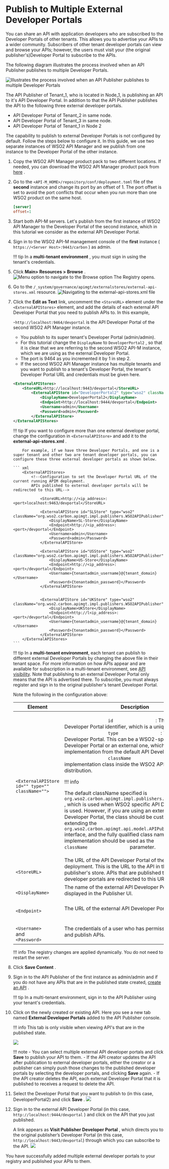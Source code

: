 # Publish to Multiple External Developer Portals

You can share an API with application developers who are subscribed to the Developer Portals of other tenants. This allows you to advertise your APIs to a wider community. Subscribers of other tenant developer portals can view and browse your APIs; however, the users must visit your (the original publisher's)Developer Portal to subscribe to the APIs.

The following diagram illustrates the process involved when an API Publisher publishes to multiple Developer Portals.

![Illustrates the process involved when an API Publisher publishes to multiple Developer Portals]({{base_path}}/assets/attachments/103332470/103332466.png)

The API Publisher of Tenant\_1, who is located in Node\_1, is publishing an API to it's API Developer Portal. In addition to that the API Publisher publishes the API to the following three external developer portals.

-   API Developer Portal of Tenant\_2 in same node.
-   API Developer Portal of Tenant\_3 in same node.
-   API Developer Portal of Tenant\_1 in Node 2

The capability to publish to external Developer Portals is not configured by default. Follow the steps below to configure it. In this guide, we use two separate instances of WSO2 API Manager and we publish from one instance to the Developer Portal of the other instance.

1.  Copy the WSO2 API Manager product pack to two different locations.
    If needed, you can download the WSO2 API Manager product pack from [here](http://wso2.com/products/api-manager/) .
2.  Go to the `<API-M_HOME>/repository/conf/deployment.toml` file of the **second** instance and change its port by an offset of 1.
    The port offset is set to avoid the port conflicts that occur when you run more than one WSO2 product on the same host.

    ``` toml
    [server]
    offset=1
    ```

3.  Start both API-M servers.
    Let's publish from the first instance of WSO2 API Manager to the Developer Portal of the second instance, which in this tutorial we consider as the external API Developer Portal.
4.  Sign in to the WSO2 API-M management console of the **first** instance ( `https://<Server Host>:9443/carbon` ) as admin.

    !!! tip
            In a **multi-tenant environment** , you must sign in using the tenant's credentials.


5.  Click **Main&gt; Resources &gt; Browse** .
    ![Menu option to navigate to the Browse option]({{base_path}}/assets/attachments/103332470/103332465.png)
    The Registry opens.

6.  Go to the `/_system/governance/apimgt/externalstores/external-api-stores.xml` resource.
    ![Navigating to the external-api-stores.xml file]({{base_path}}/assets/attachments/103332470/103332464.png)

7.  Click the **Edit as Text** link, uncomment the `<StoreURL>` element under the `<ExternalAPIStores>` element, and add the details of each external API Developer Portal that you need to publish APIs to.
    In this example,

    -`http://localhost:9464/devportal` is the API Developer Portal of the second WSO2 API Manager instance.
    -   You publish to its super tenant's Developer Portal (admin/admin).
    -   For this tutorial change the `DisplayName` to `DeveloperPortal2` , so that it is clear that we are referring to the second WSO2 API-M instance, which we are using as the external Developer Portal.
    -   The port is 9464 as you incremented it by 1 in step 2.
    -   If the second WSO2 API Manager instance has multiple tenants and you want to publish to a tenant's Developer Portal, the tenant's Developer Portal URL and credentials must be given here.

    ``` xml
    <ExternalAPIStores>
        <StoreURL>http://localhost:9443/devportal</StoreURL>
            <ExternalAPIStore id="DeveloperPortal2" type="wso2" className="org.wso2.carbon.apimgt.impl.publishers.WSO2APIPublisher">
                <DisplayName>DeveloperPortal2</DisplayName>
                <Endpoint>http://localhost:9444/devportal</Endpoint>
                <Username>admin</Username>
                <Password>admin</Password>
            </ExternalAPIStore>
    </ExternalAPIStores>
    ```

    !!! tip
            If you want to configure more than one external developer portal, change the configuration in `<ExternalAPIStore>` and add it to the **external-api-stores.xml** .

            For example, if we have three Developer Portals, and one is a super tenant and other two are tenant developer portals, you can configure these three external developer portals as shown below.

        ``` xml
            <ExternalAPIStores>
                <!--Configuration to set the Developer Portal URL of the current running APIM deployment. 
                APIs published to external developer portals will be redirected to this URL-->
                
                    <StoreURL>http://<ip_address>:<port>localhost:9463/devportal</StoreURL>

                    <ExternalAPIStore id="SLStore" type="wso2" className="org.wso2.carbon.apimgt.impl.publishers.WSO2APIPublisher">
                        <DisplayName>SL-Store</DisplayName>
                        <Endpoint>http://<ip_address>:<port>/devportal</Endpoint>
                        <Username>admin</Username>
                        <Password>admin</Password>
                    </ExternalAPIStore>
                    
                    <ExternalAPIStore id="USStore" type="wso2" className="org.wso2.carbon.apimgt.impl.publishers.WSO2APIPublisher">
                        <DisplayName>US-Store</DisplayName>
                        <Endpoint>http://<ip_address>:<port>/devportal</Endpoint>
                        <Username>{tenantadmin_username}@{tenant_domain}</Username>
                        <Password>{tenantadmin_password}</Password>
                    </ExternalAPIStore>


                    <ExternalAPIStore id="UKStore" type="wso2" className="org.wso2.carbon.apimgt.impl.publishers.WSO2APIPublisher">
                        <DisplayName>UKStore</DisplayName>
                        <Endpoint>http://l<ip_address>:<port>/devportal</Endpoint>
                        <Username>{tenantadmin_username}@{tenant_domain}</Username>
                        <Password>{tenantadmin_password}</Password>
                    </ExternalAPIStore>
            </ExternalAPIStores>
        ```
    
    !!! tip
            In a **multi-tenant environment**, each tenant can publish to different external Developer Portals by changing the above file in their tenant space. For more information on how APIs appear and are available for subscription in a multi-tenant environment, see [API visibility](../../../../GettingStarted/key-concepts#api-visibility). Note that publishing to an external Developer Portal only means that the API is advertised there. To subscribe, you must always register and sign in to the original publisher's tenant Developer Portal.


    Note the following in the configuration above:

    <table>
    <thead>
    <tr class="header">
    <th>Element</th>
    <th>Description</th>
    </tr>
    </thead>
    <tbody>
    <tr class="odd">
    <td><p><code>                &lt;ExternalAPIStore id=&quot;&quot; type=&quot;&quot; className=&quot;&quot;&gt;               </code></p></td>
    <td><div class="content-wrapper">
    <p><code>                 id                </code> : The external Developer Portal identifier, which is a unique value.<br />
    <code>                 type                </code> : The type of the Developer Portal. This can be a WSO2-specific API Developer Portal or an external one, which has a different implementation from the default API Developer Portal.<br />
    <code>                 className                </code> : The implementation class inside the WSO2 API Manager distribution.</p>
        !!! info
        <p>The default className specified is <code>                 org.wso2.carbon.apimgt.impl.publishers.WSO2APIPublisher                </code> , which is used when WSO2 specific API Developer Portal is used. However, if you are using an external API Developer Portal, the class should be customized by extending the <code>                                   org.wso2.carbon.apimgt.api.model.APIPublisher                                 </code> interface, and the fully qualified class name of the new implementation should be used as the <code>                 className                </code> parameter.</p>

    </div></td>
    </tr>
    <tr class="even">
    <td><p><code>                &lt;StoreURL&gt;               </code></p></td>
    <td>The URL of the API Developer Portal of the current API-M deployment. This is the URL to the API in the original publisher's store. APIs that are published to external developer portals are redirected to this URL.</td>
    </tr>
    <tr class="odd">
    <td><code>               &lt;DisplayName&gt;              </code></td>
    <td>The name of the external API Developer Portal that is displayed in the Publisher UI.</td>
    </tr>
    <tr class="even">
    <td><p><code>                &lt;Endpoint&gt;               </code></p></td>
    <td>The URL of the external API Developer Portal.</td>
    </tr>
    <tr class="odd">
    <td><code>               &lt;Username&gt;              </code> and <code>               &lt;Password&gt;              </code></td>
    <td><p>The credentials of a user who has permissions to create and publish APIs.</p></td>
    </tr>
    </tbody>
    </table>

    !!! info
            The registry changes are applied dynamically. You do not need to restart the server.


8.  Click **Save Content** .

9.  Sign in to the API Publisher of the first instance as admin/admin and if you do not have any APIs that are in the published state created, [create an API](/Learn/DesignAPI/CreateAPI/create-a-rest-api/) .

    !!! tip
            In a multi-tenant environment, sign in to the API Publisher using your tenant's credentials.


10. Click on the newly created or existing API.
    Here you see a new tab named **External Developer Portals** added to the API Publisher console.

    !!! info
            This tab is only visible when viewing API's that are in the published state.


    [![](../../../assets/img/Learn/external-dev-portals.png)](../../../assets/img/Learn/external-dev-portals.png)

    !!! note
            -   You can select multiple external API developer portals and click **Save** to publish your API to them.
            -   If the API creator updates the API after publication to external developer portals, either the creator or a publisher can simply push those changes to the published developer portals by selecting the developer portals, and clicking **Save** again.
            -   If the API creator deletes the API, each external Developer Portal that it is published to receives a request to delete the API.


11. Select the Developer Portal that you want to publish to (in this case, DeveloperPortal2) and click **Save** .
    [![](../../../assets/img/Learn/publish-to-external-devportal.png)](../../../assets/img/Learn/publish-to-external-devportal.png)

12. Sign in to the external API Developer Portal (in this case, `http://localhost:9444/devportal` ) and click on the API that you just published.

    A link appears as **Visit Publisher Developer Portal** , which directs you to the original publisher’s Developer Portal (in this case, `http://localhost:9443/devportal`) through which you can subscribe to the API.
    [![](../../../assets/img/Learn/external-dev-portals.png)](../../../assets/img/Learn/external-dev-portals.png)

You have successfully added multiple external developer portals to your registry and published your APIs to them.
